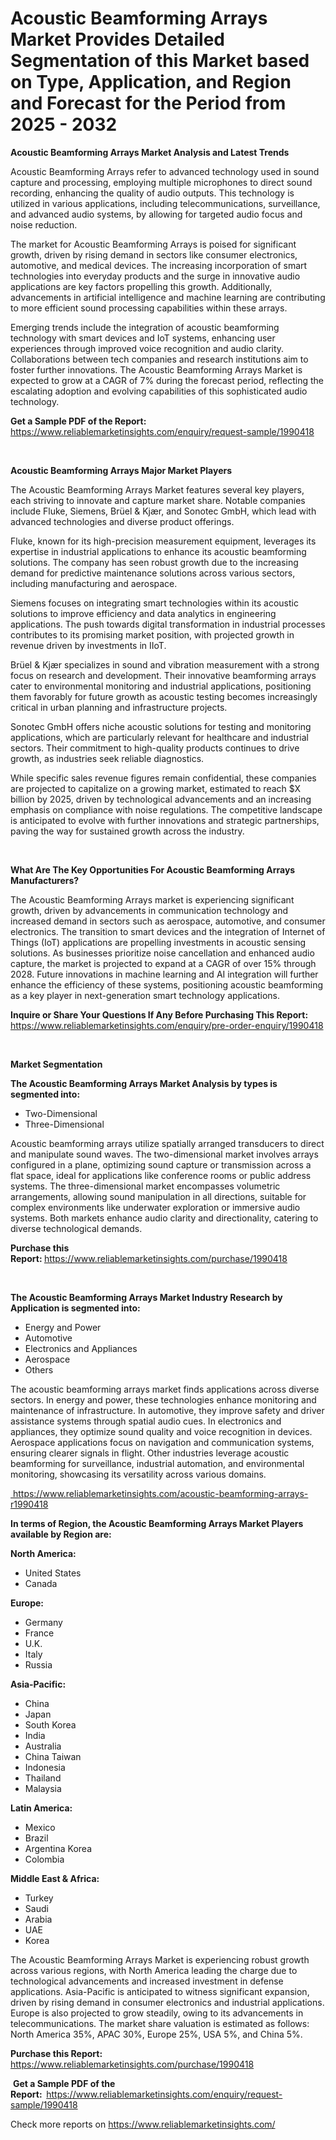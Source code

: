 <p><h1>Acoustic Beamforming Arrays Market Provides Detailed Segmentation of this Market based on Type, Application, and Region and Forecast for the Period from 2025 - 2032</h1></p><p><strong>Acoustic Beamforming Arrays Market Analysis and Latest Trends</strong></p>
<p><p>Acoustic Beamforming Arrays refer to advanced technology used in sound capture and processing, employing multiple microphones to direct sound recording, enhancing the quality of audio outputs. This technology is utilized in various applications, including telecommunications, surveillance, and advanced audio systems, by allowing for targeted audio focus and noise reduction.</p><p>The market for Acoustic Beamforming Arrays is poised for significant growth, driven by rising demand in sectors like consumer electronics, automotive, and medical devices. The increasing incorporation of smart technologies into everyday products and the surge in innovative audio applications are key factors propelling this growth. Additionally, advancements in artificial intelligence and machine learning are contributing to more efficient sound processing capabilities within these arrays.</p><p>Emerging trends include the integration of acoustic beamforming technology with smart devices and IoT systems, enhancing user experiences through improved voice recognition and audio clarity. Collaborations between tech companies and research institutions aim to foster further innovations. The Acoustic Beamforming Arrays Market is expected to grow at a CAGR of 7% during the forecast period, reflecting the escalating adoption and evolving capabilities of this sophisticated audio technology.</p></p>
<p><strong>Get a Sample PDF of the Report:&nbsp;</strong> <a href="https://www.reliablemarketinsights.com/enquiry/request-sample/1990418?utm_campaign=2176&utm_medium=2&utm_source=Github&utm_content=ia&utm_term=13022025&utm_id=acoustic-beamforming-arrays">https://www.reliablemarketinsights.com/enquiry/request-sample/1990418</a></p>
<p>&nbsp;</p>
<p><strong>Acoustic Beamforming Arrays Major Market Players</strong></p>
<p><p>The Acoustic Beamforming Arrays Market features several key players, each striving to innovate and capture market share. Notable companies include Fluke, Siemens, Brüel & Kjær, and Sonotec GmbH, which lead with advanced technologies and diverse product offerings.</p><p>Fluke, known for its high-precision measurement equipment, leverages its expertise in industrial applications to enhance its acoustic beamforming solutions. The company has seen robust growth due to the increasing demand for predictive maintenance solutions across various sectors, including manufacturing and aerospace.</p><p>Siemens focuses on integrating smart technologies within its acoustic solutions to improve efficiency and data analytics in engineering applications. The push towards digital transformation in industrial processes contributes to its promising market position, with projected growth in revenue driven by investments in IIoT.</p><p>Brüel & Kjær specializes in sound and vibration measurement with a strong focus on research and development. Their innovative beamforming arrays cater to environmental monitoring and industrial applications, positioning them favorably for future growth as acoustic testing becomes increasingly critical in urban planning and infrastructure projects.</p><p>Sonotec GmbH offers niche acoustic solutions for testing and monitoring applications, which are particularly relevant for healthcare and industrial sectors. Their commitment to high-quality products continues to drive growth, as industries seek reliable diagnostics.</p><p>While specific sales revenue figures remain confidential, these companies are projected to capitalize on a growing market, estimated to reach $X billion by 2025, driven by technological advancements and an increasing emphasis on compliance with noise regulations. The competitive landscape is anticipated to evolve with further innovations and strategic partnerships, paving the way for sustained growth across the industry.</p></p>
<p>&nbsp;</p>
<p><strong>What Are The Key Opportunities For Acoustic Beamforming Arrays Manufacturers?</strong></p>
<p><p>The Acoustic Beamforming Arrays market is experiencing significant growth, driven by advancements in communication technology and increased demand in sectors such as aerospace, automotive, and consumer electronics. The transition to smart devices and the integration of Internet of Things (IoT) applications are propelling investments in acoustic sensing solutions. As businesses prioritize noise cancellation and enhanced audio capture, the market is projected to expand at a CAGR of over 15% through 2028. Future innovations in machine learning and AI integration will further enhance the efficiency of these systems, positioning acoustic beamforming as a key player in next-generation smart technology applications.</p></p>
<p><strong>Inquire or Share Your Questions If Any Before Purchasing This Report:</strong> <a href="https://www.reliablemarketinsights.com/enquiry/pre-order-enquiry/1990418?utm_campaign=2176&utm_medium=2&utm_source=Github&utm_content=ia&utm_term=13022025&utm_id=acoustic-beamforming-arrays">https://www.reliablemarketinsights.com/enquiry/pre-order-enquiry/1990418</a></p>
<p>&nbsp;</p>
<p><strong>Market Segmentation</strong></p>
<p><strong>The Acoustic Beamforming Arrays Market Analysis by types is segmented into:</strong></p>
<p><ul><li>Two-Dimensional</li><li>Three-Dimensional</li></ul></p>
<p><p>Acoustic beamforming arrays utilize spatially arranged transducers to direct and manipulate sound waves. The two-dimensional market involves arrays configured in a plane, optimizing sound capture or transmission across a flat space, ideal for applications like conference rooms or public address systems. The three-dimensional market encompasses volumetric arrangements, allowing sound manipulation in all directions, suitable for complex environments like underwater exploration or immersive audio systems. Both markets enhance audio clarity and directionality, catering to diverse technological demands.</p></p>
<p><strong>Purchase this Report:&nbsp;</strong><a href="https://www.reliablemarketinsights.com/purchase/1990418?utm_campaign=2176&utm_medium=2&utm_source=Github&utm_content=ia&utm_term=13022025&utm_id=acoustic-beamforming-arrays">https://www.reliablemarketinsights.com/purchase/1990418</a></p>
<p>&nbsp;</p>
<p><strong>The Acoustic Beamforming Arrays Market Industry Research by Application is segmented into:</strong></p>
<p><ul><li>Energy and Power</li><li>Automotive</li><li>Electronics and Appliances</li><li>Aerospace</li><li>Others</li></ul></p>
<p><p>The acoustic beamforming arrays market finds applications across diverse sectors. In energy and power, these technologies enhance monitoring and maintenance of infrastructure. In automotive, they improve safety and driver assistance systems through spatial audio cues. In electronics and appliances, they optimize sound quality and voice recognition in devices. Aerospace applications focus on navigation and communication systems, ensuring clearer signals in flight. Other industries leverage acoustic beamforming for surveillance, industrial automation, and environmental monitoring, showcasing its versatility across various domains.</p></p>
<p><a href="https://www.reliablemarketinsights.com/acoustic-beamforming-arrays-r1990418?utm_campaign=2176&utm_medium=2&utm_source=Github&utm_content=ia&utm_term=13022025&utm_id=acoustic-beamforming-arrays">&nbsp;https://www.reliablemarketinsights.com/acoustic-beamforming-arrays-r1990418</a></p>
<p><strong>In terms of Region, the Acoustic Beamforming Arrays Market Players available by Region are:</strong></p>
<p>
    <p> <strong> North America: </strong>
        <ul>
            <li>United States</li>
            <li>Canada</li>
        </ul>
        </p> 
    <p> <strong> Europe: </strong>
        <ul>
            <li>Germany</li>
            <li>France</li>
            <li>U.K.</li>
            <li>Italy</li>
            <li>Russia</li>
        </ul>
        </p> 
    <p> <strong> Asia-Pacific: </strong>
        <ul>
            <li>China</li>
            <li>Japan</li>
            <li>South Korea</li>
            <li>India</li>
            <li>Australia</li>
            <li>China Taiwan</li>
            <li>Indonesia</li>
            <li>Thailand</li>
            <li>Malaysia</li>
        </ul>
        </p> 
    <p> <strong> Latin America: </strong>
        <ul>
            <li>Mexico</li>
            <li>Brazil</li>
            <li>Argentina Korea</li>
            <li>Colombia</li>
        </ul>
        </p> 
    <p> <strong> Middle East & Africa: </strong>
        <ul>
            <li>Turkey</li>
            <li>Saudi</li>
            <li>Arabia</li>
            <li>UAE</li>
            <li>Korea</li>
        </ul>
    </p>
    </p>
<p><p>The Acoustic Beamforming Arrays Market is experiencing robust growth across various regions, with North America leading the charge due to technological advancements and increased investment in defense applications. Asia-Pacific is anticipated to witness significant expansion, driven by rising demand in consumer electronics and industrial applications. Europe is also projected to grow steadily, owing to its advancements in telecommunications. The market share valuation is estimated as follows: North America 35%, APAC 30%, Europe 25%, USA 5%, and China 5%.</p></p>
<p><strong>Purchase this Report: </strong><a href="https://www.reliablemarketinsights.com/purchase/1990418?utm_campaign=2176&utm_medium=2&utm_source=Github&utm_content=ia&utm_term=13022025&utm_id=acoustic-beamforming-arrays">https://www.reliablemarketinsights.com/purchase/1990418</a></p>
<p>&nbsp;<strong>Get a Sample PDF of the Report:&nbsp;&nbsp;</strong><a href="https://www.reliablemarketinsights.com/enquiry/request-sample/1990418?utm_campaign=2176&utm_medium=2&utm_source=Github&utm_content=ia&utm_term=13022025&utm_id=acoustic-beamforming-arrays">https://www.reliablemarketinsights.com/enquiry/request-sample/1990418</a></p>
<p><strong></strong></p>
<p>Check more reports on <a href="https://www.reliablemarketinsights.com/?utm_campaign=2176&utm_medium=2&utm_source=Github&utm_content=ia&utm_term=13022025&utm_id=acoustic-beamforming-arrays">https://www.reliablemarketinsights.com/</a></p>